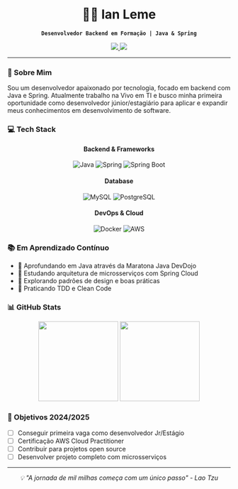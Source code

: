 <div align="center">
  
  # 👨‍💻 Ian Leme
  
  **`Desenvolvedor Backend em Formação | Java & Spring`**
  
  <p>
    <a href="mailto:ianlemee@hotmail.com">
      <img src="https://img.shields.io/badge/Email-D14836?style=for-the-badge&logo=gmail&logoColor=white" />
    </a>
    <a href="https://linkedin.com/in/seu-linkedin">
      <img src="https://img.shields.io/badge/LinkedIn-0077B5?style=for-the-badge&logo=linkedin&logoColor=white" />
    </a>
  </p>
</div>

---

### 🚀 Sobre Mim

Sou um desenvolvedor apaixonado por tecnologia, focado em backend com Java e Spring. Atualmente trabalho na Vivo em TI e busco minha primeira oportunidade como desenvolvedor júnior/estagiário para aplicar e expandir meus conhecimentos em desenvolvimento de software.

### 💻 Tech Stack

<div align="center">
  
  #### Backend & Frameworks
  ![Java](https://img.shields.io/badge/Java-ED8B00?style=for-the-badge&logo=openjdk&logoColor=white)
  ![Spring](https://img.shields.io/badge/Spring-6DB33F?style=for-the-badge&logo=spring&logoColor=white)
  ![Spring Boot](https://img.shields.io/badge/Spring_Boot-F2F4F9?style=for-the-badge&logo=spring-boot)
  
  #### Database
  ![MySQL](https://img.shields.io/badge/MySQL-005C84?style=for-the-badge&logo=mysql&logoColor=white)
  ![PostgreSQL](https://img.shields.io/badge/PostgreSQL-316192?style=for-the-badge&logo=postgresql&logoColor=white)
  
  #### DevOps & Cloud
  ![Docker](https://img.shields.io/badge/Docker-2CA5E0?style=for-the-badge&logo=docker&logoColor=white)
  ![AWS](https://img.shields.io/badge/Amazon_AWS-FF9900?style=for-the-badge&logo=amazonaws&logoColor=white)
  
</div>

### 📚 Em Aprendizado Contínuo

- 🎯 Aprofundando em Java através da Maratona Java DevDojo
- 🌱 Estudando arquitetura de microsserviços com Spring Cloud
- 📖 Explorando padrões de design e boas práticas
- 🔧 Praticando TDD e Clean Code

### 📊 GitHub Stats

<div align="center">
  <img height="180em" src="https://github-readme-stats.vercel.app/api?username=ianlemee&show_icons=true&theme=dracula&include_all_commits=true&count_private=true"/>
  <img height="180em" src="https://github-readme-stats.vercel.app/api/top-langs/?username=ianlemee&layout=compact&langs_count=7&theme=dracula"/>
</div>

### 🎯 Objetivos 2024/2025

- [ ] Conseguir primeira vaga como desenvolvedor Jr/Estágio
- [ ] Certificação AWS Cloud Practitioner
- [ ] Contribuir para projetos open source
- [ ] Desenvolver projeto completo com microsserviços

---

<div align="center">
  <i>💡 "A jornada de mil milhas começa com um único passo" - Lao Tzu</i>
</div>
